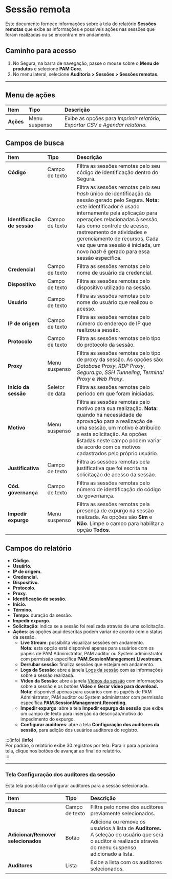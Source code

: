 # Sessão remota

Este documento fornece informações sobre a tela do relatório **Sessões remotas** que exibe as informações e possíveis ações nas sessões que foram realizadas ou se encontram em andamento.

## Caminho para acesso

1. No Segura, na barra de navegação, passe o mouse sobre o **Menu de produtos** e selecione **PAM Core**.  
2. No menu lateral, selecione **Auditoria > Sessões > Sessões remotas**.

---
## Menu de ações

| **Item** | **Tipo** | **Descrição** |
| :---- | :---- | :---- |
| **Ações** | Menu suspenso | Exibe as opções para *Imprimir relatório, Exportar CSV e Agendar relatório.* |

## Campos de busca

| **Item** | **Tipo** | **Descrição** |
| :---- | :---- | :---- |
| **Código** | Campo de texto | Filtra as sessões remotas pelo seu código de identificação dentro do Segura. |
| **Identificação de sessão** | Campo de texto | Filtra as sessões remotas pelo seu *hash* único de identificação da sessão gerado pelo Segura. **Nota:** este identificador é usado internamente pela aplicação para operações relacionadas à sessão, tais como controle de acesso, rastreamento de atividades e gerenciamento de recursos. Cada vez que uma sessão é iniciada, um novo *hash* é gerado para essa sessão específica. |
| **Credencial** | Campo de texto | Filtra as sessões remotas pelo nome de usuário da credencial. |
| **Dispositivo** | Campo de texto | Filtra as sessões remotas pelo dispositivo utilizado na sessão. |
| **Usuário** | Campo de texto | Filtra as sessões remotas pelo nome do usuário que realizou o acesso. |
| **IP de origem** | Campo de texto | Filtra as sessões remotas pelo número do endereço de IP que realizou a sessão. |
| **Protocolo** | Campo de texto | Filtra as sessões remotas pelo tipo do protocolo da sessão. |
| **Proxy** | Menu suspenso | Filtra as sessões remotas pelo tipo de proxy da sessão. As opções são: *Database Proxy*, *RDP Proxy*, *Segura.go*, *SSH Tunneling*, *Terminal Proxy* e *Web Proxy*. |
| **Início da sessão** | Seletor de data | Filtra as sessões remotas pelo período em que foram iniciadas. |
| **Motivo** | Menu suspenso | Filtra as sessões remotas pelo motivo para sua realização. **Nota:** quando há necessidade de aprovação para a realização de uma sessão, um motivo é atribuído a esta solicitação. As opções listadas neste campo podem variar de acordo com os motivos cadastrados pelo próprio usuário. |
| **Justificativa** | Campo de texto | Filtra as sessões remotas pela justificativa que foi escrita na solicitação de acesso da sessão. |
| **Cód. governança** | Campo de texto | Filtra as sessões remotas pelo número de identificação do código de governança. |
| **Impedir expurgo** | Menu suspenso | Filtra as sessões remotas pela presença de expurgo na sessão realizada. As opções são **Sim** e **Não**.  Limpe o campo para habilitar a opção **Todos**.  |

## Campos do relatório

* **Código**.  
* **Usuário.**  
* **IP de origem.**  
* **Credencial.**  
* **Dispositivo.**  
* **Protocolo.**  
* **Proxy.**  
* **Identificação de sessão.**  
* **Início.**  
* **Término.**  
* **Tempo:** duração da sessão.  
* **Impedir expurgo.**  
* **Solicitação**: indica se a sessão foi realizada através de uma solicitação.  
* **Ações**: as opções aqui descritas podem variar de acordo com o status da sessão.  
  * **Live Stream**: possibilita visualizar sessões em andamento.   
    **Nota:** esta opção está disponível apenas para usuários com os papéis de PAM Administrator, PAM auditor ou System administrator com permissão específica **PAM.SessionManagement.Livestream**.  
  * **Derrubar sessão**: finaliza sessões que estejam em andamento.  
  * **Logs da Sessão**: abre a janela [Logs da sessão](/v4/docs/pt/pam-session-session-logs) com as informações sobre a sessão realizada.  
  * **Vídeo da Sessão**: abre a janela [Vídeos da sessão](/v4/docs/pt/pam-session-view-and-download-the-session-video) com informações sobre a sessão e os botões **Vídeo** e **Gerar vídeo para download.** **Nota:** disponível apenas para usuários com os papéis de PAM Administrator, PAM auditor ou System administrator com permissão específica **PAM.SessionManagement.Recording**.  
  * **Impedir expurgo**: abre a tela **Impedir expurgo da sessão** que exibe um campo de texto para inserção da descrição/motivo do impedimento do expurgo.  
  * **Configurar auditores**: abre a tela **Configuração dos auditores da sessão**, para adição dos usuários auditores do registro.

:::(info) (**Info**)  
Por padrão, o relatório exibe 30 registros por tela. Para ir para a próxima tela, clique nos botões de avançar ao final do relatório.  
:::

---
### Tela Configuração dos auditores da sessão

Esta tela possibilita configurar auditores para a sessão selecionada.

| **Item** | **Tipo** | **Descrição** |
| :---- | :---- | :---- |
| **Buscar** | Campo de texto | Filtra pelo nome dos auditores previamente selecionados. |
| **Adicionar/Remover selecionados** | Botão | Adiciona ou remove os usuários à lista de **Auditores.** A seleção do usuário que será o auditor é realizada através do menu suspenso adicionado a lista. |
| **Auditores** | Lista | Exibe a lista com os auditores selecionados.  |